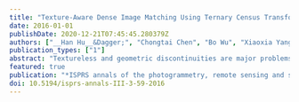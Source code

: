 ```yaml
---
title: "Texture-Aware Dense Image Matching Using Ternary Census Transform"
date: 2016-01-01
publishDate: 2020-12-21T07:45:45.280379Z
authors: ["__Han Hu__&Dagger;", "Chongtai Chen", "Bo Wu", "Xiaoxia Yang", "Qing Zhu", "Yulin Ding"]
publication_types: ["1"]
abstract: "Textureless and geometric discontinuities are major problems in state-of-the-art dense image matching methods, as they can cause visually significant noise and the loss of sharp features. Binary census transform is one of the best matching cost methods but in textureless areas, where the intensity values are similar, it suffers from small random noises. Global optimization for disparity computation is inherently sensitive to parameter tuning in complex urban scenes, and must compromise between smoothness and discontinuities. The aim of this study is to provide a method to overcome these issues in dense image matching, by extending the industry proven Semi-Global Matching through 1) developing a ternary census transform, which takes three outputs in a single order comparison and encodes the results in two bits rather than one, and also 2) by using texture-information to self-tune the parameters, which both preserves sharp edges and enforces smoothness when necessary. Experimental results using various datasets from different platforms have shown that the visual qualities of the triangulated point clouds in urban areas can be largely improved by these proposed methods."
featured: true
publication: "*ISPRS annals of the photogrammetry, remote sensing and spatial information sciences*"
doi: 10.5194/isprs-annals-III-3-59-2016
---
```


